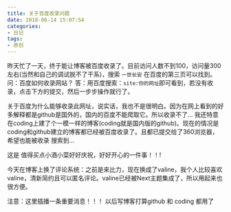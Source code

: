 ```yaml
---
title: 关于百度收录问题
date: 2018-06-14 15:07:54
categories: 
- 日记
tags:
- 原创
---
```


昨天忙了一天，终于能让博客被百度收录了。目前访问人数不到100，访问量300左右(当然和自己的调试脱不了干系)，搜索 ``一世长安`` 在百度的第三页可以找到。
问：百度如何收录网站？
答：用百度搜索：``site:你的网址``即可看到，若没有收录，点击下方的提交，然后一步步操作就行了。

关于百度为什么能够收录此网址，说实话，我也不是很明白。因为在网上看到的好多解释都是github是国外的，国内的百度不能爬取它。所以收录不了...
我还特意在coding上建了个一模一样的博客(coding就是国内版的github)。现在的情况是coding和github建立的博客都已经被百度收录了。且都已提交给了360浏览器，希望也能被收录 搜索到...

这是 值得买点小酒小菜好好庆祝，好好开心的一件事！！!

今天在博客上换了评论系统：之前是来比力，现在换成了valine，我个人比较喜欢valine，清新简约且可以匿名评论。valine已经被Next主题集成了，所以用起来也很方便。


注意：这里插播一条重要消息！！！
以后写博客打算github 和 coding 都用了